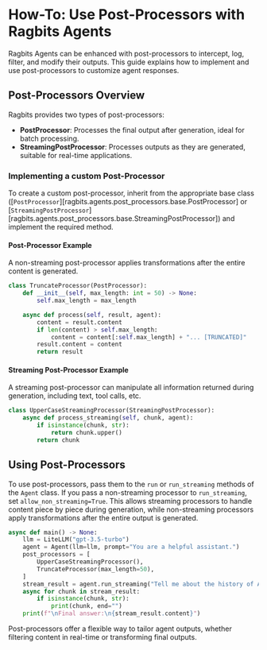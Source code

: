 # How-To: Use Post-Processors with Ragbits Agents

Ragbits Agents can be enhanced with post-processors to intercept, log, filter, and modify their outputs. This guide explains how to implement and use post-processors to customize agent responses.

## Post-Processors Overview

Ragbits provides two types of post-processors:

- **PostProcessor**: Processes the final output after generation, ideal for batch processing.
- **StreamingPostProcessor**: Processes outputs as they are generated, suitable for real-time applications.

### Implementing a custom Post-Processor

To create a custom post-processor, inherit from the appropriate base class ([`PostProcessor`][ragbits.agents.post_processors.base.PostProcessor] or [`StreamingPostProcessor`][ragbits.agents.post_processors.base.StreamingPostProcessor]) and implement the required method.

#### Post-Processor Example

A non-streaming post-processor applies transformations after the entire content is generated.

```python
class TruncateProcessor(PostProcessor):
    def __init__(self, max_length: int = 50) -> None:
        self.max_length = max_length

    async def process(self, result, agent):
        content = result.content
        if len(content) > self.max_length:
            content = content[:self.max_length] + "... [TRUNCATED]"
        result.content = content
        return result
```

#### Streaming Post-Processor Example

A streaming post-processor can manipulate all information returned during generation, including text, tool calls, etc.

```python
class UpperCaseStreamingProcessor(StreamingPostProcessor):
    async def process_streaming(self, chunk, agent):
        if isinstance(chunk, str):
            return chunk.upper()
        return chunk
```

## Using Post-Processors

To use post-processors, pass them to the `run` or `run_streaming` methods of the `Agent` class. If you pass a non-streaming processor to `run_streaming`, set `allow_non_streaming=True`. This allows streaming processors to handle content piece by piece during generation, while non-streaming processors apply transformations after the entire output is generated.

```python
async def main() -> None:
    llm = LiteLLM("gpt-3.5-turbo")
    agent = Agent(llm=llm, prompt="You are a helpful assistant.")
    post_processors = [
        UpperCaseStreamingProcessor(),
        TruncateProcessor(max_length=50),
    ]
    stream_result = agent.run_streaming("Tell me about the history of AI.", post_processors=post_processors, allow_non_streaming=True)
    async for chunk in stream_result:
        if isinstance(chunk, str):
            print(chunk, end="")
    print(f"\nFinal answer:\n{stream_result.content}")
```

Post-processors offer a flexible way to tailor agent outputs, whether filtering content in real-time or transforming final outputs.
